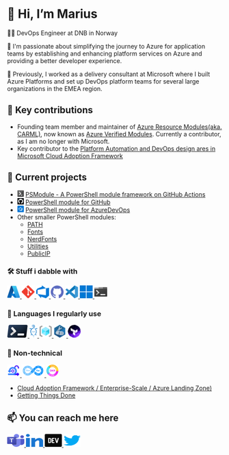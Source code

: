 # 👋 Hi, I’m Marius

👨‍💼 DevOps Engineer at DNB in Norway

🌱 I'm passionate about simplifying the journey to Azure for application teams by establishing and enhancing platform services on Azure and providing a better developer experience.

👷 Previously, I worked as a delivery consultant at Microsoft where I built Azure Platforms and set up DevOps platform teams for several large organizations in the EMEA region.


## 📢 Key contributions

- Founding team member and maintainer of [Azure Resource Modules(aka. CARML)](https://github.com/Azure/ResourceModules), now known as [Azure Verified Modules](https://aka.ms/avm). Currently a contributor, as I am no longer with Microsoft.
- Key contributor to the [Platform Automation and DevOps design ares in Microsoft Cloud Adoption Framework](https://learn.microsoft.com/en-us/azure/cloud-adoption-framework/ready/landing-zone/design-area/platform-automation-devops)

## 🔭 Current projects

- <img src="https://github.com/MariusStorhaug/MariusStorhaug/raw/main/icons/ps_metro_black.png" alt="PowerShell" height="15"/> [PSModule - A PowerShell module framework on GitHub Actions](https://www.github.com/PSModule/)
- <img src="https://github.com/MariusStorhaug/MariusStorhaug/raw/main/icons/github.png" alt="github" height="15"/> [PowerShell module for GitHub](https://www.github.com/PSModule/GitHub)
- <img src="https://github.com/MariusStorhaug/MariusStorhaug/raw/main/icons/azuredevops.png" alt="azuredevops" height="15"/> [PowerShell module for AzureDevOps](https://www.github.com/PSModule/AzureDevOps)
- Other smaller PowerShell modules:
  - [PATH](https://www.github.com/PSModule/PATH)
  - [Fonts](https://www.github.com/PSModule/Fonts)
  - [NerdFonts](https://www.github.com/PSModule/NerdFonts)
  - [Utilities](https://www.github.com/PSModule/Utilities)
  - [PublicIP](https://www.github.com/PSModule/PublicIP)

### 🛠️ Stuff i dabble with

<a href="https://azure.microsoft.com/" target="_blank" rel="noreferrer noopener">
    <img src="icons/azure.svg" alt="azure" height="30"/>
</a>
<a href="https://git-scm.com/" target="_blank" rel="noreferrer noopener">
    <img src="icons/git.svg" alt="Git" height="30"/>
</a>
<a href="https://docs.microsoft.com/en-us/azure/devops/user-guide/what-is-azure-devops?view=azure-devops" target="_blank" rel="noreferrer noopener">
    <img src="icons/azure-devops.svg" alt="Azure DevOps" height="30"/>
</a>
<a href="https://git-scm.com/" target="_blank" rel="noreferrer noopener">
    <img src="icons/github.svg" alt="GitHub" height="30"/>
</a>
<a href="https://git-scm.com/" target="_blank" rel="noreferrer noopener">
    <img src="icons/visual-studio-code.svg" alt="Visual Studio Code" height="30"/>
</a>
<a href="https://docs.microsoft.com/en-us/windows/whats-new/windows-11-whats-new" target="_blank" rel="noreferrer noopener">
    <img src="icons/windows.svg" alt="Windows" height="30"/>
</a>
<a href="https://git-scm.com/" target="_blank" rel="noreferrer noopener">
    <img src="icons/windows-terminal.svg" alt="Windows Terminal" height="30"/>
</a>

### 📝 Languages I regularly use

<a href="https://docs.microsoft.com/en-us/powershell/scripting/overview" target="_blank" rel="noreferrer noopener">
    <img src="icons/powershell.svg" alt="PowerShell" height="30"/>
</a>
<a href="https://pester.dev/docs/quick-start" target="_blank" rel="noreferrer noopener">
    <img src="icons/pester.svg" alt="Pester" height="30"/>
</a>
<a href="https://docs.microsoft.com/en-us/azure/azure-resource-manager/templates/overview" target="_blank" rel="noreferrer noopener">
    <img src="icons/arm.svg" alt="Azure Resource Manager templates" height="30"/>
</a>
<a href="https://docs.microsoft.com/en-us/azure/azure-resource-manager/bicep/overview" target="_blank" rel="noreferrer noopener">
    <img src="icons/bicep.svg" alt="Bicep" height="30"/>
</a>
<a href="https://www.terraform.io/language" target="_blank" rel="noreferrer noopener">
    <img src="icons/terraform.png" alt="Bicep" height="30"/>
</a>

### 📃 Non-technical

<a href="https://scrumguides.org/scrum-guide.html" target="_blank" rel="noreferrer noopener">
    <img src="icons/scrum.png" alt="Scrum" height="30"/>
</a>
<a href="https://docs.microsoft.com/en-us/learn/paths/devops-dojo-white-belt-foundation/" target="_blank" rel="noreferrer noopener">
    <img src="icons/devops.png" alt="DevOps" height="30"/>
</a>
<a href="https://www.whatmatters.com/get-started" target="_blank" rel="noreferrer noopener">
    <img src="icons/okr.png" alt="OKRs" height="30"/>
</a>

- [Cloud Adoption Framework / Enterprise-Scale / Azure Landing Zone)](https://learn.microsoft.com/en-us/azure/cloud-adoption-framework/ready/landing-zone/design-areas)
- [Getting Things Done](https://gettingthingsdone.com/)

## 📫 You can reach me here

<a href="https://teams.microsoft.com/l/chat/0/0?users=marius.storhaug@dnb.no" target="_blank" rel="noreferrer noopener">
    <img src="icons/microsoft-teams.svg" alt="Teams" height="30" width="40"/>
</a>
<a href="https://linkedin.com/in/mariusstorhaug" target="_blank" rel="noreferrer noopener">
    <img src="icons/linked-in-alt.svg" alt="LinkedIn" height="30" width="40" />
</a>
<a href="https://dev.to/mariusstorhaug" target="_blank" rel="noreferrer noopener">
    <img src="icons/devto.svg" alt="dev.to" height="30" width="40"/>
</a>
<a href="https://twitter.com/mariusstorhaug" target="_blank" rel="noreferrer noopener">
    <img src="icons/twitter.svg" alt="Twitter" height="30" width="40" />
</a>

